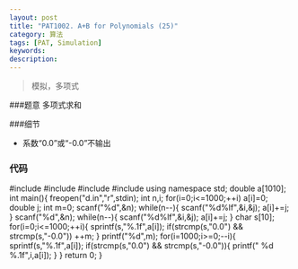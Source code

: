 ```yaml
---
layout: post
title: "PAT1002. A+B for Polynomials (25)"
category: 算法
tags: [PAT, Simulation]
keywords: 
description: 
---
```


> 模拟，多项式

###题意
多项式求和

###细节
- 系数“0.0”或“-0.0”不输出

### 代码
#include<cstdio>
#include<cstring>
#include<iostream>
#include<algorithm>
using namespace std;
double a[1010];
int main(){
    freopen("d.in","r",stdin);
    int n,i;
    for(i=0;i<=1000;++i) a[i]=0;
    double j;
    int m=0;
    scanf("%d",&n);
    while(n--){
        scanf("%d%lf",&i,&j);
        a[i]+=j;
    }
    scanf("%d",&n);
    while(n--){
        scanf("%d%lf",&i,&j);
        a[i]+=j;
    }
    char s[10];
    for(i=0;i<=1000;++i){
        sprintf(s,"%.1f",a[i]);
        if(strcmp(s,"0.0") && strcmp(s,"-0.0")) ++m;
    }
    printf("%d",m);
    for(i=1000;i>=0;--i){
        sprintf(s,"%.1f",a[i]);
        if(strcmp(s,"0.0") && strcmp(s,"-0.0")){
            printf(" %d %.1f",i,a[i]);
        }
    }
    return 0;
}

```

